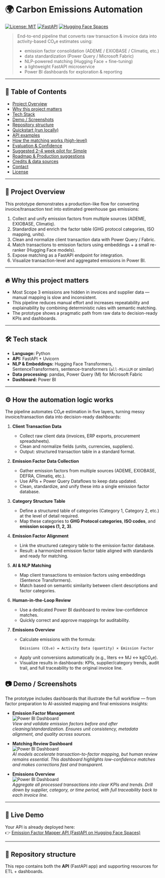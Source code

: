 # 🌍 Carbon Emissions Automation

[![License: MIT](https://img.shields.io/badge/License-MIT-blue.svg)](#license)
[![FastAPI](https://img.shields.io/badge/API-FastAPI-brightgreen.svg)](#api)
[![Hugging Face Spaces](https://img.shields.io/badge/HF-Spaces-orange.svg)](https://yassine123z-emissionfactor-mapper2.hf.space/)

> End-to-end pipeline that converts raw transaction & invoice data into activity-based CO₂e estimates using:
> - emission factor consolidation (ADEME / EXIOBASE / Climatiq, etc.)
> - data standardization (Power Query / Microsoft Fabric)
> - NLP-powered matching (Hugging Face + fine-tuning)
> - a lightweight FastAPI microservice
> - Power BI dashboards for exploration & reporting

---

## 📌 Table of Contents

- [Project Overview](#project-overview)
- [Why this project matters](#why-this-project-matters)
- [Tech Stack](#tech-stack)
- [Demo / Screenshots](#demo--screenshots)
- [Repository structure](#repository-structure)
- [Quickstart (run locally)](#quickstart-run-locally)
- [API examples](#api-examples)
- [How the matching works (high-level)](#how-the-matching-works-high-level)
- [Evaluation & Confidence](#evaluation--confidence)
- [Suggested 2–4 week pilot for Simple](#suggested-2-4-week-pilot-for-simple)
- [Roadmap & Production suggestions](#roadmap--production-suggestions)
- [Credits & data sources](#credits--data-sources)
- [Contact](#contact)
- [License](#license)

---

## 🧭 Project Overview

This prototype demonstrates a production-like flow for converting invoice/transaction text into estimated greenhouse gas emissions:

1. Collect and unify emission factors from multiple sources (ADEME, EXIOBASE, Climatiq).
2. Standardize and enrich the factor table (GHG protocol categories, ISO mapping, units).
3. Clean and normalize client transaction data with Power Query / Fabric.
4. Match transactions to emission factors using embeddings + a small re-ranker (Hugging Face models).
5. Expose matching as a FastAPI endpoint for integration.
6. Visualize transaction-level and aggregated emissions in Power BI.


---

## 🔥 Why this project matters

- Most Scope 3 emissions are hidden in invoices and supplier data — manual mapping is slow and inconsistent.  
- This pipeline reduces manual effort and increases repeatability and explainability by combining deterministic rules with semantic matching.  
- The prototype shows a pragmatic path from raw data to decision-ready KPIs and dashboards.

---

## 🛠️ Tech stack

- **Language:** Python  
- **API:** FastAPI + Uvicorn  
- **NLP & Embeddings:** Hugging Face Transformers, SentenceTransformers, sentence-transformers (`all-MiniLM` or similar)  
- **Data processing:** pandas, Power Query (M) for Microsoft Fabric 
- **Dashboard:** Power BI

---
## ⚙️ How the automation logic works

The pipeline automates CO₂e estimation in five layers, turning messy invoice/transaction data into decision-ready dashboards:


1. **Client Transaction Data**  
   - Collect raw client data (invoices, ERP exports, procurement spreadsheets).  
   - Clean and normalize fields (units, currencies, suppliers).  
   - Output: structured transaction table in a standard format.  

2. **Emission Factor Data Collection**  
   - Gather emission factors from multiple sources (ADEME, EXIOBASE, DEFRA, Climatiq, etc.).  
   - Use APIs + Power Query Dataflows to keep data updated.  
   - Clean, standardize, and unify these into a single emission factor database.  

3. **Category Structure Table**  
   - Define a structured table of categories (Category 1, Category 2, etc.) at the level of detail required.  
   - Map these categories to **GHG Protocol categories**, **ISO codes**, and **emission scopes (1, 2, 3)**.  

4. **Emission Factor Alignment**  
   - Link the structured category table to the emission factor database.  
   - Result: a harmonized emission factor table aligned with standards and ready for matching.  

5. **AI & NLP Matching**  
   - Map client transactions to emission factors using embeddings (Sentence Transformers).  
   - Match based on semantic similarity between client descriptions and factor categories.  

6. **Human-in-the-Loop Review**  
   - Use a dedicated Power BI dashboard to review low-confidence matches.  
   - Quickly correct and approve mappings for auditability.  

7. **Emissions Overview**  
   - Calculate emissions with the formula:  
     ```text
     Emissions (CO₂e) = Activity Data (quantity) × Emission Factor
     ```  
   - Apply unit conversions automatically (e.g., liters ↔ MJ ↔ kgCO₂e).  
   - Visualize results in dashboards: KPIs, supplier/category trends, audit trail, and full traceability to the original invoice line.  

    
## 📷 Demo / Screenshots  

The prototype includes dashboards that illustrate the full workflow — from factor preparation to AI-assisted mapping and final emissions insights:  

- **Emission Factor Management**  
  ![Power BI Dashboard](Images/EMFA.png)  
  *View and validate emission factors before and after cleaning/standardization. Ensures unit consistency, metadata alignment, and quality across sources.*  

- **Matching Review Dashboard**  
  ![Power BI Dashboard](Images/Review-Match-Dashboard.png)  
  *AI models accelerate transaction-to-factor mapping, but human review remains essential. This dashboard highlights low-confidence matches and makes corrections fast and transparent.*  

- **Emissions Overview**  
  ![Power BI Dashboard](Images/Emissions-Overview-Dashboard.png)  
  *Aggregate all processed transactions into clear KPIs and trends. Drill down by supplier, category, or time period, with full traceability back to each invoice line.*  


---

## 🚀 Live Demo

Your API is already deployed here:  
👉 [Emission Factor Mapper API (FastAPI on Hugging Face Spaces)](https://yassine123z-emissionfactor-mapper2.hf.space/docs#/)


---

## 📂 Repository structure

This repo contains both the **API** (FastAPI app) and supporting resources for ETL + dashboards.

